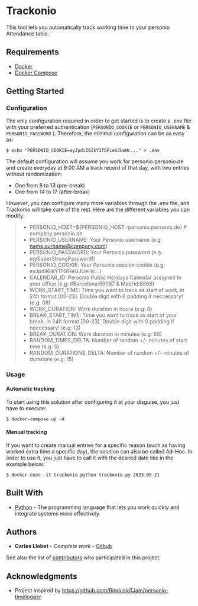 # Trackonio

This tool lets you automatically track working time to your personio Attendance table.

## Requirements
- [Docker](https://docs.docker.com/get-docker/)
- [Docker Compose](https://docs.docker.com/get-started/08_using_compose/#install-docker-compose)

## Getting Started
### Configuration

The only configuration required in order to get started is to create a .env file with your preferred authentication (`PERSONIO_COOKIE` or `PERSONIO_USERNAME` & `PERSONIO_PASSWORD` ). 
Therefore, the minimal configuration can be as easy as:
```
$ echo "PERSONIO_COOKIE=eyJpdiI6IkY1TGFieUJUeHc..." > .env
```

The default configuration will assume you work for personio.personio.de and create everyday at 9:00 AM a track record of that day, with two entries without randomization:
* One from 8 to 13 (pre-break)
* One from 14 to 17 (after-break)

However, you can configure many more variables through the .env file, and Trackonio will take care of the rest.
Here are the different variables you can modify:

> - PERSONIO_HOST=${PERSONIO_HOST:-personio.personio.de} # company.personio.de
> - PERSONIO_USERNAME: Your Personio username (e.g: name.surname@company.com)
> - PERSONIO_PASSWORD: Your Personio password (e.g: mySuperStrongPassword!)
> - PERSONIO_COOKIE: Your Personio session cookie (e.g: eyJpdiI6IkY1TGFieUJUeHc...)
> - CALENDAR_ID: Personio Public Holidays Calendar assigned to your office (e.g: #Barcelona:59097 & Madrid:8868)
> - WORK_START_TIME: Time you want to track as start of work, in 24h format [00-23]. Double digit with 0 padding if neccessary! (e.g: 08)
> - WORK_DURATION: Work duration in hours (e.g: 8)
> - BREAK_START_TIME: Time you want to track as start of your break, in 24h format [00-23]. Double digit with 0 padding if neccessary! (e.g: 13)
> - BREAK_DURATION: Work duration in minutes (e.g: 60)
> - RANDOM_TIMES_DELTA: Number of random +/- minutes of start time (e.g: 5)
> - RANDOM_DURATIONS_DELTA: Number of random +/- minutes of durations (e.g: 15)

### Usage

#### Automatic tracking
To start using this solution after configuring it at your disguise, you just have to execute:

```
$ docker-compose up -d
```

#### Manual tracking
If you want to create manual entries for a specific reason (such as having worked extra time a specific day), the solution can also be called Ad-Hoc.
In order to use it, you just have to call it with the desired date like in the example below:
```
$ docker exec -it trackonio python trackonio.py 2023-05-21
```

## Built With

* [Python](https://www.python.org/) - The programming language that lets you work quickly and integrate systems more effectively.

## Authors

* **Carles Llobet** - *Complete work* - [Github](https://github.com/CarlesLlobet)

See also the list of [contributors](https://github.com/CarlesLlobet/Trackonio/contributors) who participated in this project.

## Acknowledgments

* Project inspired by https://github.com/RindusIoTJam/personio-timelogger

